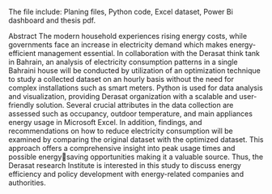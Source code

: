 The file include: Planing files, Python code, Excel dataset, Power Bi dashboard and thesis pdf.

Abstract 
The modern household experiences rising energy costs, while governments face an increase in electricity demand 
which makes energy-efficient management essential. In collaboration with the Derasat think tank in Bahrain, an 
analysis of electricity consumption patterns in a single Bahraini house will be conducted by utilization of an 
optimization technique to study a collected dataset on an hourly basis without the need for complex installations 
such as smart meters. Python is used for data analysis and visualization, providing Derasat organization with a 
scalable and user-friendly solution. Several crucial attributes in the data collection are assessed such as occupancy, 
outdoor temperature, and main appliances energy usage in Microsoft Excel. In addition, findings, and 
recommendations on how to reduce electricity consumption will be examined by comparing the original dataset with 
the optimized dataset. This approach offers a comprehensive insight into peak usage times and possible energysaving opportunities making it a valuable source. Thus, the Derasat research Institute is interested in this study to 
discuss energy efficiency and policy development with energy-related companies and authorities.
